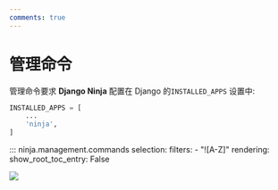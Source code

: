 ```yaml
---
comments: true
---
```

# 管理命令

管理命令要求 **Django Ninja** 配置在 Django 的`INSTALLED_APPS` 设置中:

```python
INSTALLED_APPS = [
    ...
    'ninja',
]
```

::: ninja.management.commands
    selection:
      filters:
        - "![A-Z]"
    rendering:
      show_root_toc_entry: False

<img style="object-fit: cover; object-position: 50% 50%;" loading="lazy" fetchpriority="auto" aria-hidden="true" draggable="false" src="https://picsum.photos/825/47.jpg">
